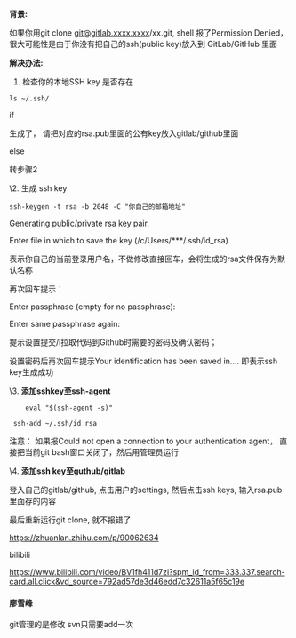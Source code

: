 



**背景:**

如果你用git clone git@gitlab.xxxx.xxxx/xx.git, shell 报了Permission Denied，很大可能性是由于你没有把自己的ssh(public key)放入到 GitLab/GitHub 里面

**解决办法:**

1. 检查你的本地SSH key 是否存在

```text
ls ~/.ssh/
```

if

生成了， 请把对应的rsa.pub里面的公有key放入gitlab/github里面

else

转步骤2

\2. 生成 ssh key

```text
ssh-keygen -t rsa -b 2048 -C "你自己的邮箱地址"
```

Generating public/private rsa key pair.

Enter file in which to save the key (/c/Users/***/.ssh/id_rsa)

表示你自己的当前登录用户名，不做修改直接回车，会将生成的rsa文件保存为默认名称

再次回车提示：

Enter passphrase (empty for no passphrase):

Enter same passphrase again:

提示设置提交/l拉取代码到Github时需要的密码及确认密码；

设置密码后再次回车提示Your identification has been saved in.... 即表示ssh key生成成功

\3. **添加sshkey至ssh-agent**

```text
    eval "$(ssh-agent -s)"
```



```text
 ssh-add ~/.ssh/id_rsa
```

注意： 如果报Could not open a connection to your authentication agent， 直接把当前git bash窗口关闭了，然后用管理员运行



\4. **添加ssh key至guthub/gitlab**

登入自己的gitlab/github, 点击用户的settings, 然后点击ssh keys, 输入rsa.pub里面存的内容



最后重新运行git clone, 就不报错了



https://zhuanlan.zhihu.com/p/90062634



bilibili

https://www.bilibili.com/video/BV1fh411d7zi?spm_id_from=333.337.search-card.all.click&vd_source=792ad57de3d46edd7c32611a5f65c19e



#### 廖雪峰

git管理的是修改 svn只需要add一次



